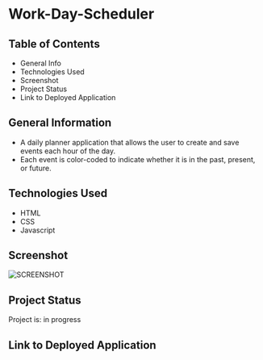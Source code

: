 # Work-Day-Scheduler

## Table of Contents
* General Info
* Technologies Used
* Screenshot
* Project Status
* Link to Deployed Application

## General Information
* A daily planner application that allows the user to create and save events each hour of the day. 
* Each event is color-coded to indicate whether it is in the past, present, or future. 

## Technologies Used
* HTML
* CSS
* Javascript

## Screenshot
![SCREENSHOT]()

## Project Status
Project is: in progress

## Link to Deployed Application
